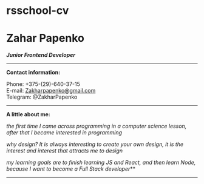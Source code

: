 # rsschool-cv
# Zahar Papenko
 ***Junior Frontend Developer***

 *************

 **Contact information:**

 Phone: +375-(29)-640-37-15 <br>
 E-mail: Zakharpapenko@gmail.com <br>
 Telegram: @ZakharPapenko

  *****

 **А little about me:**

 *the first time I came across programming in a computer science lesson, after that I became interested in programming* 

 *why design? It is always interesting to create your own design, it is the interest and interest that attracts me to design*

 *my learning goals are to finish learning JS and React, and then learn Node, because I want to become a Full Stack developer***

 *****
